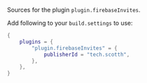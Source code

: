 Sources for the plugin `plugin.firebaseInvites`.

Add following to your `build.settings` to use:
```lua
{
    plugins = {
        "plugin.firebaseInvites" = {
            publisherId = "tech.scotth",
        },
    },
}
```
